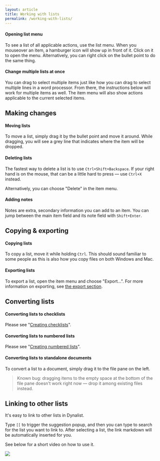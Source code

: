 ```yaml
---
layout: article
title: Working with lists
permalink: /working-with-lists/
---
```


#### Opening list menu

To see a list of all applicable actions, use the list menu. When you mouseover an item, a hamburger icon will show up in front of it. Click on it to open the menu. Alternatively, you can right click on the bullet point to do the same thing.

#### Change multiple lists at once

You can drag to select multiple items just like how you can drag to select multiple lines in a word processor. From there, the instructions below will work for multiple items as well. The item menu will also show actions applicable to the current selected items.

## Making changes

#### Moving lists

To move a list, simply drag it by the bullet point and move it around. While dragging, you will see a grey line that indicates where the item will be dropped.

#### Deleting lists

The fastest way to delete a list is to use `Ctrl+Shift+Backspace`. If your right hand is on the mouse, that can be a little hard to press — use `Ctrl+X` instead.

Alternatively, you can choose "Delete" in the item menu.

#### Adding notes

Notes are extra, secondary information you can add to an item. You can jump between the main item field and its note field with `Shift+Enter`.

## Copying & exporting

#### Copying lists

To copy a list, move it while holding `Ctrl`. This should sound familiar to some people as this is also how you copy files on both Windows and Mac.

#### Exporting lists

To export a list, open the item menu and choose "Export...". For more information on exporting, see [the export section](../export/).

## Converting lists

#### Converting lists to checklists

Please see "[Creating checklists](../checklist/#creating-checklists)".

#### Converting lists to numbered lists

Please see "[Creating numbered lists](../numbered-list/#creating-numbered-lists)".

#### Converting lists to standalone documents

To convert a list to a document, simply drag it to the file pane on the left.

> Known bug: dragging items to the empty space at the bottom of the file pane doesn't work right now — drop it among existing files instead.

## Linking to other lists

It's easy to link to other lists in Dynalist.

Type `[[` to trigger the suggestion popup, and then you can type to search for the list you want to link to. After selecting a list, the link markdown will be automatically inserted for you.

See below for a short video on how to use it.

![](http://i.imgur.com/kKo09Aw.gif)